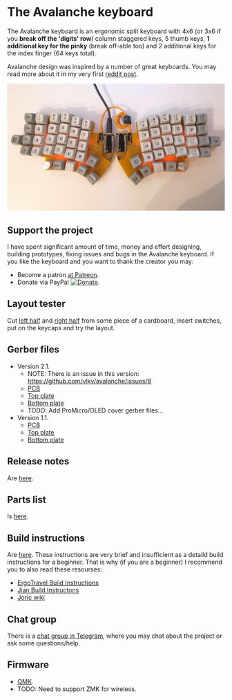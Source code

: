 # The Avalanche keyboard

The Avalanche keyboard is an ergonomic split keyboard with 4x6 (or 3x6 if you **break off the 'digits' row**) column staggered keys,
5 thumb keys, **1 additional key for the pinky** (break off-able too) and 2 additional keys for the index finger (64 keys total).

Avalanche design was inspired by a number of great keyboards. You may read more about it
in my very first [reddit post](https://www.reddit.com/r/MechanicalKeyboards/comments/mkwddp/introducing_the_avalanche_yet_another_one_ergo/).

![The Avalanche keyboard](/images/avalanche_v2-0.jpg)


## Support the project

I have spent significant amount of time, money and effort designing, building prototypes, fixing issues and bugs in
the Avalanche keyboard. If you like the keyboard and you want to thank the creator you may:
* Become a patron [at Patreon](https://www.patreon.com/vitvlkv).
* Donate via PayPal [![Donate](https://img.shields.io/badge/Donate-PayPal-green.svg)](https://www.paypal.com/cgi-bin/webscr?cmd=_s-xclick&hosted_button_id=99MYK4CNR8DP2).


## Layout tester

Cut [left half](https://github.com/vlkv/avalanche_info/blob/master/layout_tester/Avalanche_v2_0_left_A4.pdf) and
[right half](https://github.com/vlkv/avalanche_info/blob/master/layout_tester/Avalanche_v2_0_right_A4.pdf)
from some piece of a cardboard, insert switches, put on the keycaps and try the layout.


## Gerber files

* Version 2.1.
  * NOTE: There is an issue in this version: https://github.com/vlkv/avalanche/issues/8
  * [PCB](https://github.com/vlkv/avalanche/blob/v2.1/pcb/Gerbers_pcb.zip)
  * [Top plate](https://github.com/vlkv/avalanche/blob/v2.1/plate_top/Gerbers_plate_top.zip)
  * [Bottom plate](https://github.com/vlkv/avalanche/blob/v2.1/plate_bottom/Gerbers_plate_bottom.zip)
  * TODO: Add ProMicro/OLED cover gerber files...
* Version 1.1.
  * [PCB](https://github.com/vlkv/avalanche/blob/v1.1/pcb/Gerbers_pcb.zip)
  * [Top plate](https://github.com/vlkv/avalanche/blob/v1.1/plate_top/Gerbers_plate_top.zip)
  * [Bottom plate](https://github.com/vlkv/avalanche/blob/v1.1/plate_bottom/Gerbers_plate_bottom.zip)


## Release notes
Are [here](https://github.com/vlkv/avalanche/blob/master/release_notes.md).


## Parts list
Is [here](https://github.com/vlkv/avalanche/blob/master/parts_list.md).


## Build instructions

Are [here](https://github.com/vlkv/avalanche/blob/master/build_instructions.md). These instructions are very brief
and insufficient as a detaild build instructions for a beginner. That is why (if you are a beginner) I recommend you
to also read these resourses:
* [ErgoTravel Build Instructions](https://github.com/jpconstantineau/ErgoTravel/blob/master/BuildInstructions.md)
* [Jian Build Instructons](https://telegra.ph/Gajd-po-sborke-Jian-12-08)
* [Joric wiki](https://github.com/joric/jorne/wiki)


## Chat group
There is a [chat group in Telegram](https://t.me/avalanche_kb), where you may chat about the project or ask some questions/help.


## Firmware

* [QMK](https://github.com/vlkv/qmk_firmware/tree/master/keyboards/avalanche).
* TODO: Need to support ZMK for wireless.
